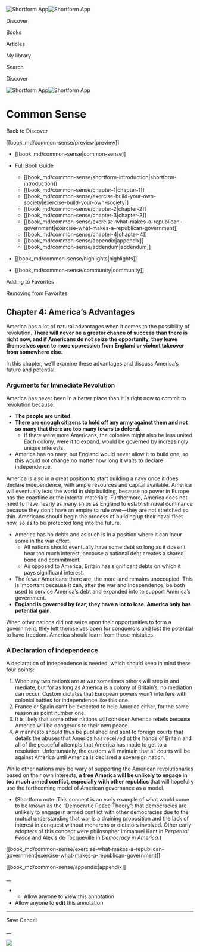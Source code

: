 ![Shortform App](/img/logo.36a2399e.svg)![Shortform App](/img/logo-dark.70c1b072.svg)

Discover

Books

Articles

My library

Search

Discover

![Shortform App](/img/logo.36a2399e.svg)![Shortform App](/img/logo-dark.70c1b072.svg)

# Common Sense

Back to Discover

[[book_md/common-sense/preview|preview]]

  * [[book_md/common-sense|common-sense]]
  * Full Book Guide

    * [[book_md/common-sense/shortform-introduction|shortform-introduction]]
    * [[book_md/common-sense/chapter-1|chapter-1]]
    * [[book_md/common-sense/exercise-build-your-own-society|exercise-build-your-own-society]]
    * [[book_md/common-sense/chapter-2|chapter-2]]
    * [[book_md/common-sense/chapter-3|chapter-3]]
    * [[book_md/common-sense/exercise-what-makes-a-republican-government|exercise-what-makes-a-republican-government]]
    * [[book_md/common-sense/chapter-4|chapter-4]]
    * [[book_md/common-sense/appendix|appendix]]
    * [[book_md/common-sense/addendum|addendum]]
  * [[book_md/common-sense/highlights|highlights]]
  * [[book_md/common-sense/community|community]]



Adding to Favorites 

Removing from Favorites 

## Chapter 4: America’s Advantages

America has a lot of natural advantages when it comes to the possibility of revolution. **There will never be a greater chance of success than there is right now, and if Americans do not seize the opportunity, they leave themselves open to more oppression from England or violent takeover from somewhere else.**

In this chapter, we’ll examine these advantages and discuss America’s future and potential.

### Arguments for Immediate Revolution

America has never been in a better place than it is right now to commit to revolution because:

  * **The people are united.**
  * **There are enough citizens to hold off any army against them and not so many that there are too many towns to defend.**
    * If there were more Americans, the colonies might also be less united. Each colony, were it to expand, would be governed by increasingly unique interests. 
  * America has no navy, but England would never allow it to build one, so this would not change no matter how long it waits to declare independence.



America is also in a great position to start building a navy once it does declare independence, with ample resources and capital available. America will eventually lead the world in ship building, because no power in Europe has the coastline or the internal materials. Furthermore, America does not need to have nearly as many ships as England to establish naval dominance because they don’t have an empire to rule over—they are not stretched so thin. Americans should begin the process of building up their naval fleet now, so as to be protected long into the future.

  * America has no debts and as such is in a position where it can incur some in the war effort.
    * All nations should eventually have some debt so long as it doesn’t bear too much interest, because a national debt creates a shared bond and commitment.
    * As opposed to America, Britain has significant debts on which it pays significant interest.
  * The fewer Americans there are, the more land remains unoccupied. This is important because it can, after the war and independence, be both used to service America’s debt and expanded into to support America’s government. 
  * **England is governed by fear; they have a lot to lose. America only has potential gain.**



When other nations did not seize upon their opportunities to form a government, they left themselves open for conquerors and lost the potential to have freedom. America should learn from those mistakes.

### A Declaration of Independence

A declaration of independence is needed, which should keep in mind these four points:

  1. When any two nations are at war sometimes others will step in and mediate, but for as long as America is a colony of Britain’s, no mediation can occur. Custom dictates that European powers won’t interfere with colonial battles for independence like this one.
  2. France or Spain can’t be expected to help America either, for the same reason as point number one.
  3. It is likely that some other nations will consider America rebels because America will be dangerous to their own peace.
  4. A manifesto should thus be published and sent to foreign courts that details the abuses that America has received at the hands of Britain and all of the peaceful attempts that America has made to get to a resolution. Unfortunately, the custom will maintain that all courts will be against America until America is declared a sovereign nation. 



While other nations may be wary of supporting the American revolutionaries based on their own interests, **a free America will be unlikely to engage in too much armed conflict, especially with other republics** that will hopefully use the forthcoming model of American governance as a model.

  * (Shortform note: This concept is an early example of what would come to be known as the “Democratic Peace Theory”: that democracies are unlikely to engage in armed conflict with other democracies due to the mutual understanding that war is a draining proposition and the lack of interest in conquest without monarchs or dictators involved. Other early adopters of this concept were philosopher Immanuel Kant in _Perpetual Peace_ and Alexis de Tocqueville in _Democracy in America._) 



[[book_md/common-sense/exercise-what-makes-a-republican-government|exercise-what-makes-a-republican-government]]

[[book_md/common-sense/appendix|appendix]]

__

  *   * Allow anyone to **view** this annotation
  * Allow anyone to **edit** this annotation



* * *

Save Cancel

__




![](https://bat.bing.com/action/0?ti=56018282&Ver=2&mid=b01bf4cc-38e8-42d5-92b3-a6c9cd3bcd23&sid=49fff5b0636c11eeb9c611038afc8668&vid=4a005010636c11ee80c703d4c4a7acd5&vids=0&msclkid=N&pi=0&lg=en-US&sw=800&sh=600&sc=24&nwd=1&tl=Shortform%20%7C%20Common%20Sense&p=https%3A%2F%2Fwww.shortform.com%2Fapp%2Fbook%2Fcommon-sense%2Fchapter-4&r=&lt=448&evt=pageLoad&sv=1&rn=12134)
